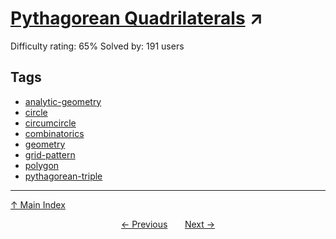 # [Pythagorean Quadrilaterals](https://projecteuler.net/problem=723) ↗️

Difficulty rating: 65%
Solved by: 191 users
## Tags

- [analytic-geometry](../tags/analytic-geometry.md)
- [circle](../tags/circle.md)
- [circumcircle](../tags/circumcircle.md)
- [combinatorics](../tags/combinatorics.md)
- [geometry](../tags/geometry.md)
- [grid-pattern](../tags/grid-pattern.md)
- [polygon](../tags/polygon.md)
- [pythagorean-triple](../tags/pythagorean-triple.md)



---

[↑ Main Index](../README.md)


<div align=center><a href='722.md'>← Previous</a> &nbsp;&nbsp; &nbsp;&nbsp;  <a href='724.md'>Next →</a></div>
